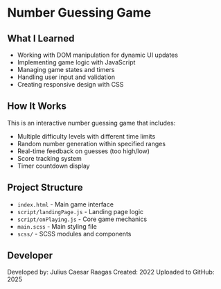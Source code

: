# Number Guessing Game

## What I Learned
- Working with DOM manipulation for dynamic UI updates
- Implementing game logic with JavaScript
- Managing game states and timers
- Handling user input and validation
- Creating responsive design with CSS

## How It Works
This is an interactive number guessing game that includes:
- Multiple difficulty levels with different time limits
- Random number generation within specified ranges
- Real-time feedback on guesses (too high/low)
- Score tracking system
- Timer countdown display

## Project Structure
- `index.html` - Main game interface
- `script/landingPage.js` - Landing page logic
- `script/onPlaying.js` - Core game mechanics
- `main.scss` - Main styling file
- `scss/` - SCSS modules and components

## Developer
Developed by: Julius Caesar Raagas
Created: 2022
Uploaded to GitHub: 2025
